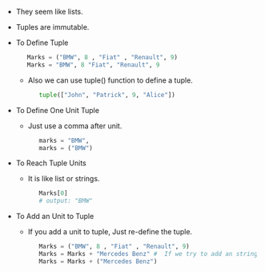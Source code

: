 - They seem like lists.
- Tuples are immutable.

- To Define Tuple
   ```python
      Marks = ("BMW", 8 , "Fiat" , "Renault", 9)
      Marks = "BMW", 8 "Fiat", "Renault", 9
   ```
   - Also we can use tuple() function to define a tuple.
      ```python
         tuple(["John", "Patrick", 9, "Alice"])
      ```

- To Define One Unit Tuple
   - Just use a comma after unit.
      ```python
         marks = "BMW",
         marks = ("BMW")
      ```
- To Reach Tuple Units
   - It is like list or strings.
      ```python
         Marks[0]
         # output: "BMW"
      ```
- To Add an Unit to Tuple
   - If you add a unit to tuple, Just re-define the tuple.
      ```python
         Marks = ("BMW", 8 , "Fiat" , "Renault", 9)
         Marks = Marks + "Mercedes Benz" #  If we try to add an strings , we got a error. Because just we can add a tuple type units.
         Marks = Marks + ("Mercedes Benz")
      ```